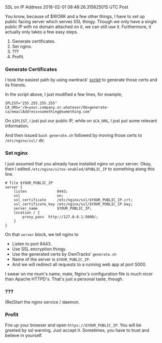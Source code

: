 SSL on IP Address
2018-02-01 08:48:26.315625015 UTC
Post


You know, because of $WORK and a few other things, I have to set up public facing server which serves SSL thingy.
Though we only have a single public IP with no domain attached on it, we can still use it.
Furthermore, it actually only takes a few easy steps.

1. Generate certificates.
2. Set nginx.
3. ???
4. Profit.

### Generate Certificates

I took the easiest path by using owntrack' [script](https://github.com/owntracks/tools/blob/master/TLS/generate-CA.sh)
to generate those certs and its friends.

In the script above, I just modified a few lines, for example,

```
IPLIST="255.255.255.255"
CA_ORG='/O=your.company.or.whatever/OU=generate-ca/emailAddress=something@something.com'

```

On `$IPLIST`, i just put our public IP, while on `$CA_ORG`, I just put some relevant information.

And then issued `bash generate.sh` followed by moving those certs to `/etc/nginx/ssl/` dir.

### Set nginx

I just assumed that you already have installed nginx on your server.
Okay, then I edited `/etc/nginx/sites-enabled/$PUBLIC_IP` to something along this line.
```
# file $YOUR_PUBLIC_IP
server {
	listen 			    8443;
	ssl 			    on;
	ssl_certificate 	/etc/nginx/ssl/$YOUR_PUBLIC_IP.crt;
	ssl_certificate_key /etc/nginx/ssl/$YOUR_PUBLIC_IP.key;
	server_name 		$YOUR_PUBLIC_IP;
	location / {
		proxy_pass 	http://127.0.0.1:5000/;
	}
}

```

On that `server` block, we tell nginx to

- Listen to port 8443.
- Use SSL encryption thingy.
- Use the generated certs by OwnTracks' `generate.sh`
- Name of the server is `$YOUR_PUBLIC_IP`.
- And we will redirect all requests to a running web app at port 5000.

I swear on me mum's name, mate, Nginx's configuration file is much nicer than Apache HTTPD's.
That's just a personal taste, though.

### ???
(Re)Start the nginx service / daemon.

### Profit
Fire up your browser and open `https://$YOUR_PUBLIC_IP`. You will be greeted by ssl warning.
Just accept it.
Sometimes, you have to trust and believe in yourself.
